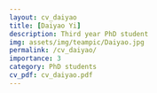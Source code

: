 ```yaml
---
layout: cv_daiyao
title: [Daiyao Yi]
description: Third year PhD student
img: assets/img/teampic/Daiyao.jpg
permalink: /cv_daiyao/
importance: 3
category: PhD students
cv_pdf: cv_daiyao.pdf
---
```


